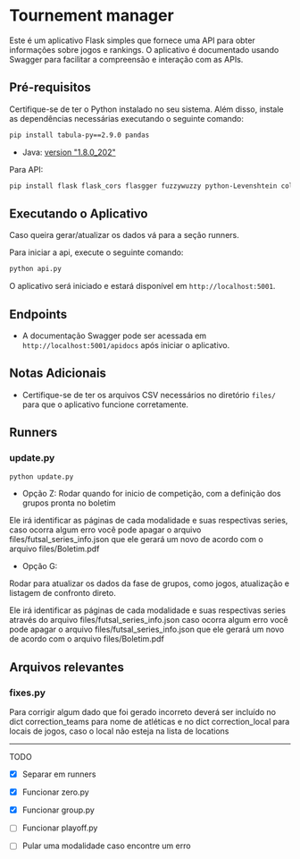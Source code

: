 # Tournement manager

Este é um aplicativo Flask simples que fornece uma API para obter informações sobre jogos e rankings. O aplicativo é documentado usando Swagger para facilitar a compreensão e interação com as APIs.

## Pré-requisitos

Certifique-se de ter o Python instalado no seu sistema. Além disso, instale as dependências necessárias executando o seguinte comando:

```bash
pip install tabula-py==2.9.0 pandas 
```

- Java: [version "1.8.0_202"](https://www.oracle.com/br/java/technologies/javase/javase8-archive-downloads.html)

Para API:

```bash
pip install flask flask_cors flasgger fuzzywuzzy python-Levenshtein colorama
```

## Executando o Aplicativo

Caso queira gerar/atualizar os dados vá para a seção runners.

Para iniciar a api, execute o seguinte comando:

```bash
python api.py
```

O aplicativo será iniciado e estará disponível em `http://localhost:5001`.

## Endpoints

- A documentação Swagger pode ser acessada em `http://localhost:5001/apidocs` após iniciar o aplicativo.

## Notas Adicionais

- Certifique-se de ter os arquivos CSV necessários no diretório `files/` para que o aplicativo funcione corretamente.


## Runners

### update.py

```bash
python update.py
```

- Opção Z: Rodar quando for inicio de competição, com a definição dos grupos pronta no boletim

Ele irá identificar as páginas de cada modalidade e suas respectivas series, 
caso ocorra algum erro você pode apagar o arquivo files/futsal_series_info.json que ele gerará um novo de acordo com o arquivo files/Boletim.pdf 


- Opção G:

Rodar para atualizar os dados da fase de grupos, como jogos, atualização e listagem de confronto direto.

Ele irá identificar as páginas de cada modalidade e suas respectivas series através do arquivo files/futsal_series_info.json caso ocorra algum erro você pode apagar o arquivo files/futsal_series_info.json que ele gerará um novo de acordo com o arquivo files/Boletim.pdf 



## Arquivos relevantes

### fixes.py

Para corrigir algum dado que foi gerado incorreto deverá ser incluído no dict correction_teams para nome de atléticas
e no dict correction_local para locais de jogos, caso o local não esteja na lista de locations

-------------

TODO

- [X] Separar em runners
- [X] Funcionar zero.py
- [X] Funcionar group.py
- [ ] Funcionar playoff.py

- [ ] Pular uma modalidade caso encontre um erro